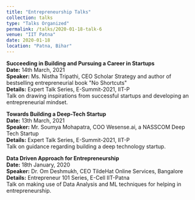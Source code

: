 ```yaml
---
title: "Entrepreneurship Talks"
collection: talks
type: "Talks Organized"
permalink: /talks/2020-01-18-talk-6
venue: "IIT Patna"
date: 2020-01-18
location: "Patna, Bihar"
---
```


**Succeeding in Building and Pursuing a Career in Startups**       
**Date:** 14th March, 2021        
**Speaker:** Ms. Nistha Tripathi, CEO Scholar Strategy and author of bestselling entrepreneurial book "No Shortcuts"       
**Details:** Expert Talk Series, E-Summit-2021, IIT-P    
Talk on drawing inspirations from successful startups and developing an entrepreneurial mindset.      

**Towards Building a Deep-Tech Startup**       
**Date:** 13th March, 2021        
**Speaker:** Mr. Soumya Mohapatra, COO Wesense.ai, a NASSCOM Deep Tech Startup     
**Details:** Expert Talk Series, E-Summit-2021, IIT-P    
Talk on guidance regarding building a deep technology startup.      

**Data Driven Approach for Entrepreneurship**       
**Date:** 18th January, 2020        
**Speaker:** Dr. Om Deshmukh, CEO TildeHat Online Services, Bangalore       
**Details:** Entrepreneur 101 Series, E-Cell IIT-Patna    
Talk on making use of Data Analysis and ML techniques for helping in entrepreneurship.      
